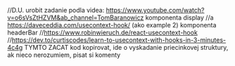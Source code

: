 //D.U. urobit zadanie podla videa: https://www.youtube.com/watch?v=o6sVsZtHZVM&ab_channel=TomBaranowicz komponenta display
//a https://daveceddia.com/usecontext-hook/ (ako example 2) komponenta headerBar
//https://www.robinwieruch.de/react-usecontext-hook
//https://dev.to/curtiscodes/learn-to-usecontext-with-hooks-in-3-minutes-4c4g TYMTO ZACAT kod kopirovat, ide o vyskadanie priecinkovej struktury, ak nieco nerozumiem, pisat si komenty

